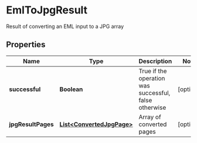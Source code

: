 

# EmlToJpgResult

Result of converting an EML input to a JPG array
## Properties

Name | Type | Description | Notes
------------ | ------------- | ------------- | -------------
**successful** | **Boolean** | True if the operation was successful, false otherwise |  [optional]
**jpgResultPages** | [**List&lt;ConvertedJpgPage&gt;**](ConvertedJpgPage.md) | Array of converted pages |  [optional]



